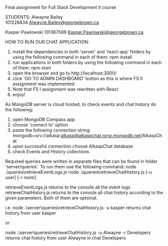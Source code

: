 Final assignment for Full Stack Development II course

STUDENTS:
Alwayne Bailey                                                                                             
101228834
Alwayne.Bailey@georgebrown.ca

Kasper Pawlowski
101367569
Kasper.Pawlowski@georgebrown.ca


HOW TO RUN OUR CHAT APPLICATION:
1. install the dependencies in both 'server' and 'react-app' folders by using the following command in each of them: npm install
2. run applications in both folders by using the following command in each of them: npm start
3. open the browser and go to http://localhost:3000/
4. click 'GO TO ADMIN DASHBOARD' button as this is where FS II assignment was implemented
5. Note that FS I assignment was rewritten with React
6. enjoy!

As MongoDB server is cloud hosted, to check events and chat history do the following:
1. open MongoDB Compass app
2. choose 'connect to' option
3. paste the following connection string: mongodb+srv://alkasp:alkasp@alkaspchat.rorsr.mongodb.net/AlkaspChat
4. upon successful connection choose AlkaspChat database
5. check Events and History collections




Required queries were written in separate files that can be found in folder 'server/queries'.
To run them use the following command:
node .\queries\retrieveEventLogs.js
node .\queries\retrieveChatHistory.js [-u user] [-r room]

retrieveEventLogs.js returns to the console all the event logs
retrieveChatHistory.js returns to the console all chat history according to the given parameters. Both of them are optional.

i.e.
node .\server\queries\retrieveChatHistory.js -u kasper 
returns chat history from user kasper

or

node .\server\queries\retrieveChatHistory.js -u Alwayne -r Developers 
returns chat history from user Alwayne in chat Developers
